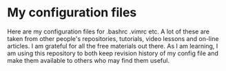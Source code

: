 # My configuration files

Here are my configuration files for .bashrc .vimrc etc. A lot of these are taken from other people's repositories, tutorials, video lessons and on-line articles. 
I am grateful for all the free materials out there. As I am learning, I am using this repository to both keep revision history of my config file and make them
available to others who may find them useful.
